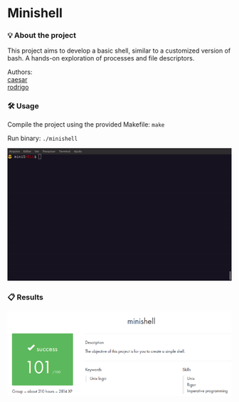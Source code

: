 # Minishell

### 💡 About the project

This project aims to develop a basic shell, similar to a customized version of bash. A hands-on exploration of processes and file descriptors.

Authors:  
[caesar](https://github.com/WicCaesar)  
[rodrigo](https://github.com/carvalho-ra)  

### 🛠️ Usage

Compile the project using the provided Makefile: ```make```

Run binary: ```./minishell```

![minishell.gif](minishell.gif)

### 📋 Results

![minishell_img.png](minishell_img.png)
